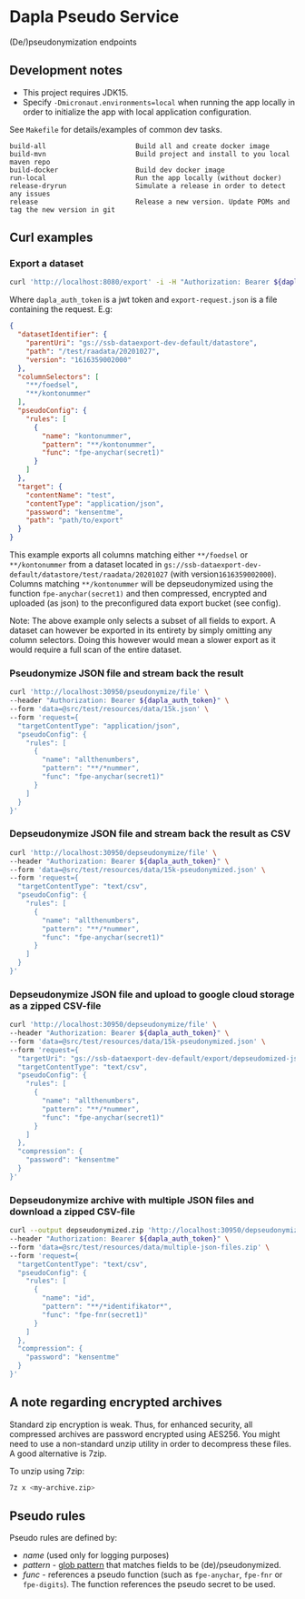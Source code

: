 # Dapla Pseudo Service

(De/)pseudonymization endpoints

## Development notes
* This project requires JDK15. 
* Specify `-Dmicronaut.environments=local` when running the app locally
in order to initialize the app with local application configuration.

See `Makefile` for details/examples of common dev tasks.
```
build-all                      Build all and create docker image
build-mvn                      Build project and install to you local maven repo
build-docker                   Build dev docker image
run-local                      Run the app locally (without docker)
release-dryrun                 Simulate a release in order to detect any issues
release                        Release a new version. Update POMs and tag the new version in git
```

## Curl examples

### Export a dataset
```sh
curl 'http://localhost:8080/export' -i -H "Authorization: Bearer ${dapla_auth_token}" --data @export-request.json
```
Where `dapla_auth_token` is a jwt token and `export-request.json` is a file containing the request. E.g:

```json
{
  "datasetIdentifier": {
    "parentUri": "gs://ssb-dataexport-dev-default/datastore",
    "path": "/test/raadata/20201027",
    "version": "1616359002000"
  },
  "columnSelectors": [
    "**/foedsel",
    "**/kontonummer"
  ],
  "pseudoConfig": {
    "rules": [
      {
        "name": "kontonummer",
        "pattern": "**/kontonummer",
        "func": "fpe-anychar(secret1)"
      }
    ]
  },
  "target": {
    "contentName": "test",
    "contentType": "application/json",
    "password": "kensentme",
    "path": "path/to/export"
  }
}


```
This example exports all columns matching either `**/foedsel` or `**/kontonummer` from a dataset located in `gs://ssb-dataexport-dev-default/datastore/test/raadata/20201027` (with version`1616359002000`).
Columns matching `**/kontonummer` will be depseudonymized using the function `fpe-anychar(secret1)` and then compressed, encrypted and uploaded (as json) to the preconfigured data export bucket (see config).      

Note: The above example only selects a subset of all fields to export. A dataset can however be exported in its entirety by simply omitting any column selectors.
Doing this however would mean a slower export as it would require a full scan of the entire dataset. 


### Pseudonymize JSON file and stream back the result 

```sh
curl 'http://localhost:30950/pseudonymize/file' \
--header "Authorization: Bearer ${dapla_auth_token}" \
--form 'data=@src/test/resources/data/15k.json' \
--form 'request={
  "targetContentType": "application/json",
  "pseudoConfig": {
    "rules": [
      {
        "name": "allthenumbers",
        "pattern": "**/*nummer",
        "func": "fpe-anychar(secret1)"
      }
    ]
  }
}'
```

### Depseudonymize JSON file and stream back the result as CSV

```sh
curl 'http://localhost:30950/depseudonymize/file' \
--header "Authorization: Bearer ${dapla_auth_token}" \
--form 'data=@src/test/resources/data/15k-pseudonymized.json' \
--form 'request={
  "targetContentType": "text/csv",
  "pseudoConfig": {
    "rules": [
      {
        "name": "allthenumbers",
        "pattern": "**/*nummer",
        "func": "fpe-anychar(secret1)"
      }
    ]
  }
}'
```

### Depseudonymize JSON file and upload to google cloud storage as a zipped CSV-file
```sh
curl 'http://localhost:30950/depseudonymize/file' \
--header "Authorization: Bearer ${dapla_auth_token}" \
--form 'data=@src/test/resources/data/15k-pseudonymized.json' \
--form 'request={
  "targetUri": "gs://ssb-dataexport-dev-default/export/depseudomized-json.zip",
  "targetContentType": "text/csv",
  "pseudoConfig": {
    "rules": [
      {
        "name": "allthenumbers",
        "pattern": "**/*nummer",
        "func": "fpe-anychar(secret1)"
      }
    ]
  },
  "compression": {
    "password": "kensentme"
  }
}'
```

### Depseudonymize archive with multiple JSON files and download a zipped CSV-file
```sh
curl --output depseudonymized.zip 'http://localhost:30950/depseudonymize/file' \
--header "Authorization: Bearer ${dapla_auth_token}" \
--form 'data=@src/test/resources/data/multiple-json-files.zip' \
--form 'request={
  "targetContentType": "text/csv",
  "pseudoConfig": {
    "rules": [
      {
        "name": "id",
        "pattern": "**/*identifikator*",
        "func": "fpe-fnr(secret1)"
      }
    ]
  },
  "compression": {
    "password": "kensentme"
  }
}'
```


## A note regarding encrypted archives

Standard zip encryption is weak. Thus, for enhanced security, all compressed archives are password encrypted
using AES256. You might need to use a non-standard unzip utility in order to decompress these files. A good
alternative is 7zip.

To unzip using 7zip:
```sh
7z x <my-archive.zip>
```


## Pseudo rules

Pseudo rules are defined by:

* _name_ (used only for logging purposes)
* _pattern_ - [glob pattern](https://docs.oracle.com/javase/tutorial/essential/io/fileOps.html#glob) that matches fields 
  to be (de)/pseudonymized.
* _func_ - references a pseudo function (such as `fpe-anychar`, `fpe-fnr` or `fpe-digits`). The function references the
  pseudo secret to be used.